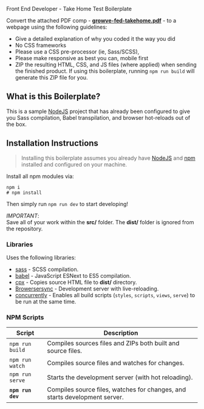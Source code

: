 Front End Developer - Take Home Test Boilerplate

Convert the attached PDF comp - [**growve-fed-takehome.pdf**](growve-fed-takehome.pdf) - to a webpage using the
following guidelines:

*  Give a detailed explanation of why you coded it the way you did
*  No CSS frameworks
*  Please use a CSS pre-processor (ie, Sass/SCSS),
*  Please make responsive as best you can, mobile first
*  ZIP the resulting HTML, CSS, and JS files (where applied) when sending the finished product. If using this boilerplate, running `npm run build` will generate this ZIP file for you.

## What is this Boilerplate?

This is a sample [NodeJS](https://nodejs.org/en/) project that has already been configured to give you
Sass compilation, Babel transpilation, and browser hot-reloads out of the box.

## Installation Instructions

> Installing this boilerplate assumes you already have [NodeJS](https://nodejs.org/en/) and
> [npm](https://www.npmjs.com/) installed and configured on your machine.

Install all npm modules via:

    npm i
    # npm install
    
Then simply run `npm run dev` to start developing!

_IMPORTANT_:  
Save all of your work within the **src/** folder. The **dist/** folder is ignored from the repository.

### Libraries

Uses the following libraries:

*  [sass](https://www.npmjs.com/package/sass) - SCSS compilation.
*  [babel](https://www.npmjs.com/package/babel) - JavaScript ESNext to ES5 compilation.
*  [cpx](https://www.npmjs.com/package/cpx) - Copies source HTML file to **dist/** directory.
*  [Browersersync](https://www.browsersync.io/) - Development server with live-reloading.
*  [concurrently](https://www.npmjs.com/package/concurrently) - Enables all build scripts (`styles`, `scripts`, `views`, `serve`) to be run at the same time.

### NPM Scripts

|      Script       |                                Description                                 |
|-------------------|----------------------------------------------------------------------------|
|   `npm run build` | Compiles sources files and ZIPs both built and source files.               |
|   `npm run watch` | Compiles source files and watches for changes.                             |
|   `npm run serve` | Starts the development server (with hot reloading).                        |
| **`npm run dev`** | Compiles source files, watches for changes, and starts development server. |
